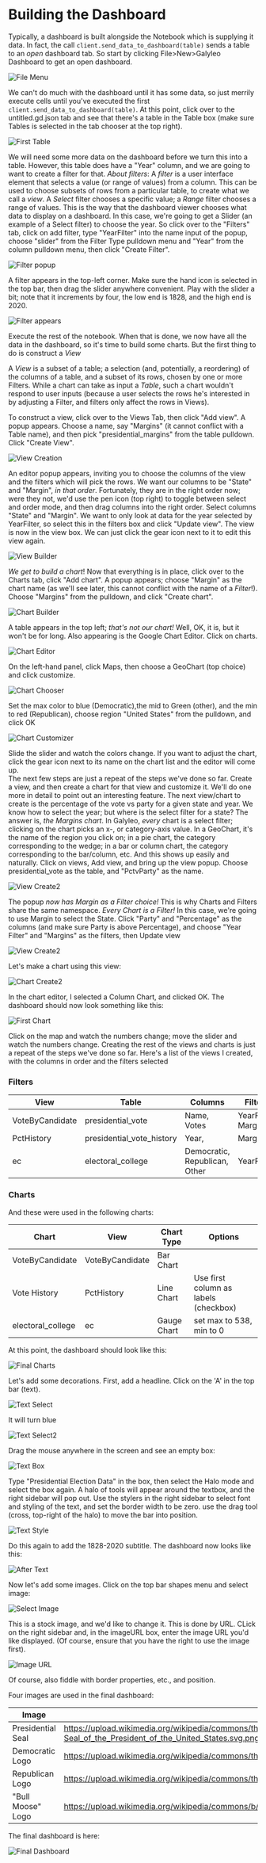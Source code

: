 # Building the Dashboard
Typically, a dashboard is built alongside the Notebook which is supplying it data. In fact, the call `client.send_data_to_dashboard(table)` sends a table to an _open_ dashboard tab.  So start by clicking File>New>Galyleo Dashboard to get an open dashboard.

![File Menu](images/image1.png)

We can't do much with the dashboard until it has some data, so just merrily execute cells until you've executed the first `client.send_data_to_dashboard(table)`.  At this point, click over to the untitled.gd.json tab and see that there's a table in the Table box (make sure Tables is selected in the tab chooser at the top right).

![First Table](images/first_table.png)

We will need some more data on the dashboard before we turn this into a table.  However, this table does have a "Year" column, and we are going to want to create a filter for that.
_About filters_: A _filter_ is a user interface element that selects a value (or range of values) from a column.  This can be used to choose subsets of rows from a particular table, to create what we call a _view_.  A _Select_ filter chooses a specific value; a _Range_ filter chooses a range of values.  This is the way that the dashboard viewer chooses what data to display on a dashboard.  In this case, we're going to get a Slider (an example of a Select filter) to choose the year.  So click over to the "Filters" tab, click on add filter, type "YearFilter" into the name input of the popup, choose "slider" from the Filter Type pulldown menu and "Year" from the column pulldown menu, then click "Create Filter".

![Filter popup](images/filter.png)

A filter appears in the top-left corner.  Make sure the hand icon is selected in the top bar, then drag the slider anywhere convenient.  Play with the slider a bit; note that it increments by four, the low end is 1828, and the high end is 2020.

![Filter appears](images/filter_appears.png)

Execute the rest of the notebook.  When that is done, we now have all the data in the dashboard, so it's time to build some charts.  But the first thing to do is construct a _View_

A _View_ is a subset of a table; a selection (and, potentially, a reordering) of the columns of a table, and a subset of its rows, chosen by one or more Filters.  While a chart can take as input a _Table_, such a chart wouldn't respond to user inputs (because a user selects the rows he's interested in by adjusting a Filter, and filters only affect the rows in Views).  

To construct a view, click over to the Views Tab, then click "Add view".  A popup appears.  Choose a name, say "Margins" (it cannot conflict with a Table name), and then pick "presidential_margins" from the table pulldown.  Click "Create View".

![View Creation](images/create_view.png)

An editor popup appears, inviting you to choose the columns of the view and the filters which will pick the rows.  We want our columns to be "State" and "Margin", _in that order_.  Fortunately, they are in the right order now; were they not, we'd use the pen icon (top right) to toggle between select and order mode, and then drag columns into the right order.  Select columns "State" and "Margin". We want to only look at data for the year selected by YearFilter, so select this in the filters box and click "Update view".  The view is now in the view box.  We can just click the gear icon next to it to edit this view again.

![View Builder](images/view_builder.png)

_We get to build a chart_!  Now that everything is in place, click over to the Charts tab, click "Add chart".  A popup appears; choose "Margin" as the chart name (as we'll see later, this cannot conflict with the name of a _Filter_!).  Choose "Margins" from the pulldown, and click "Create chart".

![Chart Builder](images/chart_builder.png)

A table appears in the top left; _that's not our chart!_ Well, OK, it is, but  it won't be for long.  Also appearing is the Google Chart Editor.  Click on charts.

![Chart Editor](images/charts1.png)

On the left-hand panel, click Maps, then choose a GeoChart (top choice) and click customize.

![Chart Chooser](images/charts2.png)

Set the max color to blue (Democratic),the mid to Green (other), and the min to red (Republican), choose region "United States" from the pulldown, and click OK

![Chart Customizer](images/charts3.png)

Slide the slider and watch the colors change.  If you want to adjust the chart, click the gear icon next to its name on the chart list and the editor will come up.  
The next few steps are just a repeat of the steps we've done so far.  Create a view, and then create a chart for that view and customize it.  We'll do one more in detail to point out an interesting feature.
The next view/chart to create is the percentage of the vote vs party for a given state and year.  We know how to select the year; but where is the select filter for a state?  The answer is, _the Margins chart_.  In Galyleo, _every_ chart is a select filter; clicking on the chart picks an x-, or category-axis value.  In a GeoChart, it's the name of the region you click on; in a pie chart, the category corresponding to the wedge; in a bar or column chart, the category corresponding to the bar/column, etc.  And this shows up easily and naturally.
Click on views, Add view, and bring up the view popup.  Choose presidential_vote as the table, and "PctvParty" as the name.

![View Create2](images/create_view2.png)

The popup _now has Margin as a Filter choice!_  This is why Charts and Filters share the same namespace.  _Every Chart is a Filter!_  In this case, we're going to use Margin to select the State.  Click "Party" and "Percentage" as the columns (and make sure Party is above Percentage), and choose "Year Filter" and "Margins" as the filters, then Update view

![View Create2](images/view_editor2.png)

Let's make a chart using this view:

![Chart Create2](images/chart_create2.png)

In the chart editor, I selected a Column Chart, and clicked OK.  The dashboard should now look something like this:

![First Chart](images/state_pct.png)

Click on the map and watch the numbers change; move the slider and watch the numbers change.
Creating the rest of the views and charts is just a repeat of the steps we've done so far.  Here's a list of the views I created, with the columns in order and the filters selected

### Filters
| View | Table | Columns | Filters |
|------|------|------|------|
| VoteByCandidate | presidential_vote | Name, Votes | YearFilter, Margins |
| PctHistory | presidential_vote_history | Year, <all parties> | Margins |
| ec | electoral_college | Democratic, Republican, Other | YearFilter |

### Charts

And these were used in the following charts:
    
| Chart | View | Chart Type  | Options |
|-------|-------|-------|-------|
| VoteByCandidate | VoteByCandidate | Bar Chart | |
| Vote History | PctHistory | Line Chart | Use first column as labels (checkbox) |
| electoral_college | ec | Gauge Chart | set max to 538, min  to 0 |

At this point, the dashboard should look like this:

![Final Charts](images/final_charts.png)
    
Let's add some decorations.  First, add a headline.  Click on the 'A' in the top bar (text).

![Text Select](images/text-select-1.png)

It will turn blue

![Text Select2](images/text-select-2.png)
    
Drag the mouse anywhere in the screen and see an empty box:

![Text Box](images/textbox.png)

Type "Presidential Election Data" in the box, then select the Halo mode and select the box again.  A halo of tools will appear around the textbox, and the right sidebar will pop out.  Use the stylers in the right sidebar to select font and styling of the text, and set the border width to be zero.  use the drag tool (cross, top-right of the halo) to move the bar into position.

![Text Style](images/textstyle.png)

Do this again to add the 1828-2020 subtitle.  The dashboard now looks like this:
    
![After Text](images/afterText.png)

Now let's add some images.  Click on the top bar shapes menu and select image:

![Select Image](images/image-select.png)

This is a stock image, and we'd like to change it.  This is done by URL.  CLick on the right sidebar and, in the imageURL box, enter the image URL you'd like displayed.  (Of course, ensure that you have the right to use the image first).

![Image URL](images/set-image-url.png)
    
Of course, also fiddle with border properties, etc., and position.
    
Four images are used in the final dashboard:
    
| Image | URL |
|-------|-----|
| Presidential Seal | https://upload.wikimedia.org/wikipedia/commons/thumb/3/36/Seal_of_the_President_of_the_United_States.svg/200px-Seal_of_the_President_of_the_United_States.svg.png|
| Democratic Logo | https://upload.wikimedia.org/wikipedia/commons/thumb/0/02/DemocraticLogo.svg/1200px-DemocraticLogo.svg.png |
| Republican Logo | https://upload.wikimedia.org/wikipedia/commons/thumb/9/9b/Republicanlogo.svg/1200px-Republicanlogo.svg.png |
| "Bull Moose" Logo | https://upload.wikimedia.org/wikipedia/commons/b/b3/Progressive_Moose_walking.png |


The final dashboard is here:
    
![Final Dashboard](images/final-dashboard.png)

